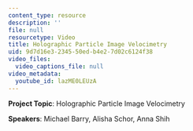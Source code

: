 ```yaml
---
content_type: resource
description: ''
file: null
resourcetype: Video
title: Holographic Particle Image Velocimetry
uid: 9d7d16e3-2345-50ed-b4e2-7d02c6124f38
video_files:
  video_captions_file: null
video_metadata:
  youtube_id: lazME0LEUzA
---
```


**Project Topic**: Holographic Particle Image Velocimetry

**Speakers**: Michael Barry, Alisha Schor, Anna Shih